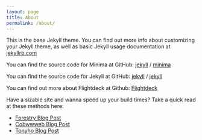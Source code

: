 ```yaml
---
layout: page
title: About
permalink: /about/
---
```


This is the base Jekyll theme. You can find out more info about customizing your Jekyll theme, as well as basic Jekyll usage documentation at [jekyllrb.com](https://jekyllrb.com/)

You can find the source code for Minima at GitHub:
[jekyll][jekyll-organization] /
[minima](https://github.com/jekyll/minima)

You can find the source code for Jekyll at GitHub:
[jekyll][jekyll-organization] /
[jekyll](https://github.com/jekyll/jekyll)

You can find out more about Flightdeck at Github:
[Flightdeck][Flightdeck]

[jekyll-organization]: https://github.com/jekyll
[Flightdeck]: https://github.com/flight-deck


Have a sizable site and wanna speed up your build times? Take a quick read at these methods here:
* [Forestry Blog Post](https://forestry.io/blog/how-i-reduced-my-jekyll-build-time-by-61/)
* [Cobwwweb Blog Post](https://cobwwweb.com/decreased-jekyll-build-5x-custom-asset-pipeline)
* [Tonyho Blog Post](https://tonyho.net/how-i-scored-100-lighthouse-performance-for-my-jekyll-website/)
